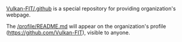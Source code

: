 [Vulkan-FIT/.github](https://github.com/Vulkan-FIT/.github) is a special repository for providing organization's webpage.

The [/profile/README.md](https://github.com/Vulkan-FIT/.github/blob/main/profile/README.md) will appear on the organization's profile (https://github.com/Vulkan-FIT), visible to anyone.
